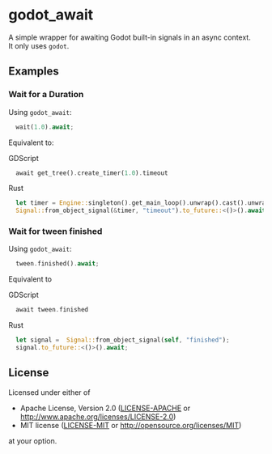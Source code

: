 
# godot_await

A simple wrapper for awaiting Godot built-in signals in an async context.  
It only uses `godot`.

## Examples

### Wait for a Duration  

Using `godot_await`:

```rust
  wait(1.0).await;
```

Equivalent to:

GDScript

```php
  await get_tree().create_timer(1.0).timeout 
```

Rust

```rust  
  let timer = Engine::singleton().get_main_loop().unwrap().cast().unwrap().create_timer(1.0);
  Signal::from_object_signal(&timer, "timeout").to_future::<()>().await
```

### Wait for tween finished

Using `godot_await`:

```rust
  tween.finished().await;
```

Equivalent to

GDScript

```php
  await tween.finished
```

Rust

```rust
  let signal =  Signal::from_object_signal(self, "finished");
  signal.to_future::<()>().await;
```

## License

Licensed under either of

* Apache License, Version 2.0 ([LICENSE-APACHE](LICENSE-APACHE) or <http://www.apache.org/licenses/LICENSE-2.0>)
* MIT license ([LICENSE-MIT](LICENSE-MIT) or <http://opensource.org/licenses/MIT>)

at your option.
